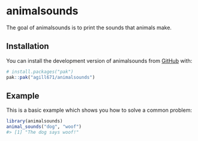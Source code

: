
<!-- README.md is generated from README.Rmd. Please edit that file -->

# animalsounds

<!-- badges: start -->

<!-- badges: end -->

The goal of animalsounds is to print the sounds that animals make.

## Installation

You can install the development version of animalsounds from
[GitHub](https://github.com/) with:

``` r
# install.packages("pak")
pak::pak("agill671/animalsounds")
```

## Example

This is a basic example which shows you how to solve a common problem:

``` r
library(animalsounds)
animal_sounds("dog", "woof")
#> [1] "The dog says woof!"
```
